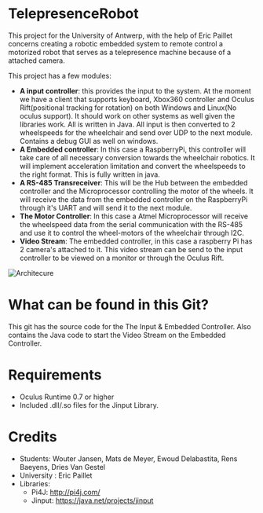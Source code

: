 # TelepresenceRobot
This project for the University of Antwerp, with the help of Eric Paillet concerns creating a robotic embedded system to remote control a motorized robot that serves as a telepresence machine because of a attached camera. 

This project has a few modules:
* **A input controller**: this provides the input to the system.  At the moment we have a client that supports keyboard, Xbox360 controller and Oculus Rift(positional tracking for rotation) on both Windows and Linux(No oculus support). It should work on other systems as well given the libraries work. All is written in Java. All input is then converted to 2 wheelspeeds for the wheelchair and send over UDP to the next module. Contains a debug GUI as well on windows. 
* **A Embedded controller**: In this case a RaspberryPi, this controller will take care of all necessary conversion towards the wheelchair robotics. It will implement acceleration limitation and convert the wheelspeeds to the right format. This is fully written in java. 
* **A RS-485 Transreceiver**: This will be the Hub between the embedded controller and the Microprocessor controlling the motor of the wheels. It will receive the data from the embedded controller on the RaspberryPi through it's UART and will send it to the next module.
* **The Motor Controller**: In this case a Atmel Microprocessor will receive the wheelspeed data from the serial communication with the RS-485 and use it to control the wheel-motors of the wheelchair through I2C. 
* **Video Stream**: The embedded controller, in this case a raspberry Pi has 2 camera's attached to it. This video stream can be send to the input controller to be viewed on a monitor or through the Oculus Rift.

![Architecure](http://i.imgur.com/b3Jo9ef.png)
# What can be found in this Git?
This git has the source code for the The Input & Embedded Controller. Also contains the Java code to start the Video Stream on the Embedded Controller.

# Requirements
* Oculus Runtime 0.7 or higher
* Included .dll/.so files for the Jinput Library. 

# Credits
* Students: Wouter Jansen, Mats de Meyer, Ewoud Delabastita, Rens Baeyens, Dries Van Gestel
* University : Eric Paillet
* Libraries:
  * Pi4J: http://pi4j.com/
  * Jinput: https://java.net/projects/jinput

